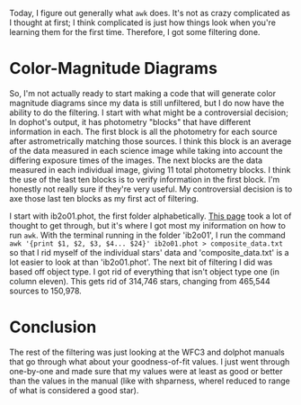 Today, I figure out generally what `awk` does. It's not as crazy complicated as I thought at first; I think complicated is just how things look when you're learning them for the first time. Therefore, I got some filtering done.

# Color-Magnitude Diagrams
So, I'm not actually ready to start making a code that will generate color magnitude diagrams since my data is still unfiltered, but I do now have the ability to do the filtering. I start with what might be a controversial decision; In dophot's output, it has photometry "blocks" that have different information in each. The first block is all the photometry for each source after astrometrically matching those sources. I think this block is an average of the data measured in each science image while taking into account the differing exposure times of the images. The next blocks are the data measured in each individual image, giving 11 total photometry blocks. I think the use of the last ten blocks is to verify information in the first block. I'm honestly not really sure if they're very useful. My controversial decision is to axe those last ten blocks as my first act of filtering. 

I start with ib2o01.phot, the first folder alphabetically. [This page](https://www.geeksforgeeks.org/awk-command-unixlinux-examples/) took a lot of thought to get through, but it's where I got most my iniformation on how to run `awk`. With the terminal running in the folder 'ib2o01', I run the command `awk '{print $1, $2, $3, $4... $24}' ib2o01.phot > composite_data.txt` so that I rid myself of the individual stars' data and 'composite_data.txt' is a lot easier to look at than 'ib2o01.phot'. The next bit of filtering I did was based off object type. I got rid of everything that isn't object type one (in column eleven). This gets rid of 314,746 stars, changing from 465,544 sources to 150,978. 

# Conclusion
The rest of the filtering was just looking at the WFC3 and dolphot manuals that go through what about your goodness-of-fit values. I just went through one-by-one and made sure that my values were at least as good or better than the values in the manual (like with shparness, whereI reduced to range of what is considered a good star). 
